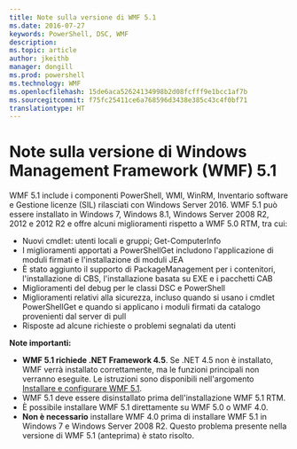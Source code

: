 ```yaml
---
title: Note sulla versione di WMF 5.1
ms.date: 2016-07-27
keywords: PowerShell, DSC, WMF
description: 
ms.topic: article
author: jkeithb
manager: dongill
ms.prod: powershell
ms.technology: WMF
ms.openlocfilehash: 15de6aca52624134998b2d08fcfff9e1bcc1af7b
ms.sourcegitcommit: f75fc25411ce6a768596d3438e385c43c4f0bf71
translationtype: HT
---
```

# <a name="windows-management-framework-wmf-51-release-notes"></a>Note sulla versione di Windows Management Framework (WMF) 5.1 #

WMF 5.1 include i componenti PowerShell, WMI, WinRM, Inventario software e Gestione licenze (SIL) rilasciati con Windows Server 2016. WMF 5.1 può essere installato in Windows 7, Windows 8.1, Windows Server 2008 R2, 2012 e 2012 R2 e offre alcuni miglioramenti rispetto a WMF 5.0 RTM, tra cui:

- Nuovi cmdlet: utenti locali e gruppi; Get-ComputerInfo
- I miglioramenti apportati a PowerShellGet includono l'applicazione di moduli firmati e l'installazione di moduli JEA
- È stato aggiunto il supporto di PackageManagement per i contenitori, l'installazione di CBS, l'installazione basata su EXE e i pacchetti CAB
- Miglioramenti del debug per le classi DSC e PowerShell
- Miglioramenti relativi alla sicurezza, incluso quando si usano i cmdlet PowerShellGet e quando si applicano i moduli firmati da catalogo provenienti dal server di pull
- Risposte ad alcune richieste o problemi segnalati da utenti

**Note importanti:**

- **WMF 5.1 richiede .NET Framework 4.5**. Se .NET 4.5 non è installato, WMF verrà installato correttamente, ma le funzioni principali non verranno eseguite. Le istruzioni sono disponibili nell'argomento [Installare e configurare WMF 5.1](https://msdn.microsoft.com/en-us/powershell/wmf/5.1/install-configure). 
- WMF 5.1 deve essere disinstallato prima dell'installazione WMF 5.1 RTM.
- È possibile installare WMF 5.1 direttamente su WMF 5.0 o WMF 4.0.
- __Non è necessario__ installare WMF 4.0 prima di installare WMF 5.1 in Windows 7 e Windows Server 2008 R2. Questo problema presente nella versione di WMF 5.1 (anteprima) è stato risolto.  


